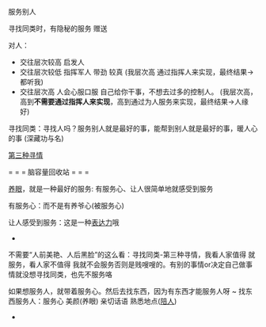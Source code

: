 
服务别人

寻找同类时，有隐秘的服务 赠送

对人：
- 交往层次较高 启发人
- 交往层次较低 指挥军人 带劲 较真 (我层次高 通过指挥人来实现，最终结果->都听我)
- 交往层次高 人会心服口服 自己给你干事，不想去过多的控制人。 (我层次高，高到**不需要通过指挥人来实现**，高到通过为人服务来实现，最终结果->人缘好)

寻找同类：寻找人吗？服务别人就是最好的事，能帮到别人就是最好的事，暖人心的事 (深藏功与名)

[第三种寻情](https://github.com/7900ms/000nottheater_deserted_systemlibrary/blob/master/small/第三种寻情.md)


= = = 脑容量回收站 = = =

[养眼](https://github.com/7900ms/000nottheater_deserted_systemthunder/blob/master/torrent/m-节目-美娜.md)，就是一种最好的服务: 有服务心、让人很简单地就感受到服务

有服务心：而不是有养爷心(被服务心)

让人感受到服务：这是一种[表达力](https://github.com/7900ms/000nottheater_deserted_systemlibrary/blob/master/supplementary/term-东西-表达力.md)哦


-

不需要“人前美艳、人后黑脸”的这么看：寻找同类-第三种寻情，我看人家值得 就服务，看人家不值得 我就不会服务否则是贱嗖嗖的。有别的事情or决定自己做事情就没想寻找同类，也先不服务咯

如果想服务人，就带着服务心。然后去找东西，因为有东西才能服务人呀 ~ 找东西服务人：服务心 美颜(养眼) 亲切话语 熟悉地点([陪人](https://github.com/7900ms/000nottheater_deserted_systemlibrary/blob/master/supplementary/term-聊句-陪人.md))

-
